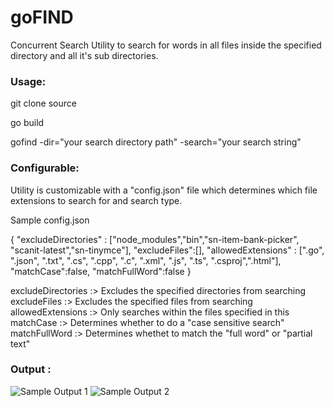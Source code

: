 # goFIND
Concurrent Search Utility to search for words in all files inside the specified directory and all it's sub directories.


### Usage:

git clone source

go build 

gofind -dir="your search directory path" -search="your search string"

### Configurable:

Utility is customizable with a "config.json" file which determines which file extensions to search for and search type.

Sample config.json

{
    "excludeDirectories" : ["node_modules","bin","sn-item-bank-picker", "scanit-latest","sn-tinymce"],
    "excludeFiles":[],
    "allowedExtensions" : [".go", ".json", ".txt", ".cs", ".cpp", ".c", ".xml", ".js", ".ts", ".csproj",".html"],
    "matchCase":false,
    "matchFullWord":false
}

excludeDirectories :> Excludes the specified directories from searching
excludeFiles       :> Excludes the specified files from searching
allowedExtensions  :> Only searches within the files specified in this
matchCase          :> Determines whether to do a "case sensitive search"
matchFullWord      :> Determines whethet to match the "full word" or "partial text"


### Output :

![Sample Output 1](https://github.com/KrishKayc/goFIND/tree/master/sample_output/gofind_output_1)
![Sample Output 2](https://github.com/KrishKayc/goFIND/tree/master/sample_output/gofind_output_2)




